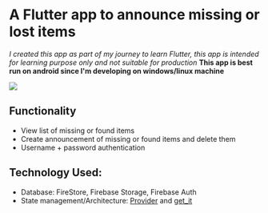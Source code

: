 # A Flutter app to announce missing or lost items
*I created this app as part of my journey to learn Flutter, this app is intended for learning
purpose only and not suitable for production* **This app is best run on android since I'm
developing on windows/linux machine**

![](media/sample.gif)

## Functionality
- View list of missing or found items
- Create announcement of missing or found items and delete them
- Username + password authentication

## Technology Used:
- Database: FireStore, Firebase Storage, Firebase Auth
- State management/Architecture: [Provider](https://pub.dev/packages/provider) and [get_it](https://pub.dev/packages/get_it)
